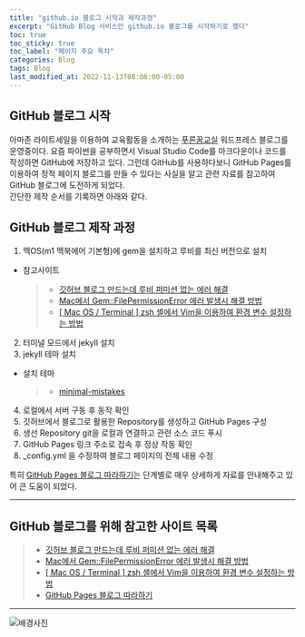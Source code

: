 ```yaml
---
title: "github.io 블로그 시작과 제작과정"
excerpt: "GitHub Blog 서비스인 github.io 블로그를 시작하기로 했다"
toc: true
toc_sticky: true
toc_label: "페이지 주요 목차"
categories: Blog
tags: Blog
last_modified_at: 2022-11-13T08:06:00-05:00
---
```


## GitHub 블로그 시작

아마존 라이트세일을 이용하여 교육활동을 소개하는 [푸른꿈교실](https://han-sr.com) 워드프레스 블로그를 운영중이다.
요즘 파이썬을 공부하면서 Visual Studio Code를 마크다운이나 코드를 작성하면 GitHub에 저장하고 있다.
그런데 GitHub를 사용하다보니 GitHub Pages를 이용하여 정적 페이지 블로그를 만들 수 있다는 사실을 알고 관련 자료를 참고하여 GitHub 블로그에 도전하게 되었다.  
간단한 제작 순서를 기록하면 아래와 같다.

## GitHub 블로그 제작 과정

1. 맥OS(m1 맥북에어 기본형)에 gem을 설치하고 루비를 최신 버전으로 설치

- 참고사이트
  > - [깃허브 블로그 만드는데 루비 퍼미션 없는 에러 해결](https://so-es-immer.tistory.com/entry/%EA%B9%83%ED%97%88%EB%B8%8C-%EB%B8%94%EB%A1%9C%EA%B7%B8-%EB%A7%8C%EB%93%9C%EB%8A%94%EB%8D%B0-%EB%A3%A8%EB%B9%84-%ED%8D%BC%EB%AF%B8%EC%85%98-%EC%97%86%EB%8A%94-%EC%97%90%EB%9F%AC-%ED%95%B4%EA%B2%B0)
  > - [Mac에서 Gem::FilePermissionError 에러 발생시 해결 방법](https://jojoldu.tistory.com/288)
  > - [[ Mac OS / Terminal ] zsh 셸에서 Vim을 이용하여 환경 변수 설정하는 방법](https://d-dual.tistory.com/8)

2. 터미널 모드에서 jekyll 설치
3. jekyll 테마 설치

- 설치 테마
  > - [minimal-mistakes](https://github.com/mmistakes/minimal-mistakes)

4. 로컬에서 서버 구동 후 동작 확인
5. 깃허브에서 블로그로 활용한 Repository를 생성하고 GitHub Pages 구성
6. 생선 Repository git을 로컬과 연결하고 관련 소스 코드 푸시
7. GitHub Pages 링크 주소로 접속 후 정상 작동 확인
8. \_config.yml 을 수정하여 블로그 페이지의 전체 내용 수정

특히 [GitHub Pages 블로그 따라하기](https://devinlife.com/howto/)는 단계별로 매우 상세하게 자료를 안내해주고 있어 큰 도움이 되었다.

---

## GitHub 블로그를 위해 참고한 사이트 목록

> - [깃허브 블로그 만드는데 루비 퍼미션 없는 에러 해결](https://so-es-immer.tistory.com/entry/%EA%B9%83%ED%97%88%EB%B8%8C-%EB%B8%94%EB%A1%9C%EA%B7%B8-%EB%A7%8C%EB%93%9C%EB%8A%94%EB%8D%B0-%EB%A3%A8%EB%B9%84-%ED%8D%BC%EB%AF%B8%EC%85%98-%EC%97%86%EB%8A%94-%EC%97%90%EB%9F%AC-%ED%95%B4%EA%B2%B0)
> - [Mac에서 Gem::FilePermissionError 에러 발생시 해결 방법](https://jojoldu.tistory.com/288)
> - [[ Mac OS / Terminal ] zsh 셸에서 Vim을 이용하여 환경 변수 설정하는 방법](https://d-dual.tistory.com/8)
> - [GitHub Pages 블로그 따라하기](https://devinlife.com/howto/)

---

![배경사진](https://wallpapercave.com/wp/a0jukI6.jpg)
